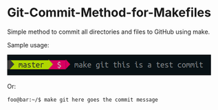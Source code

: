 # Git-Commit-Method-for-Makefiles
Simple method to commit all directories and files to GitHub using make.

Sample usage: 

 ![alt text](https://github.com/Preston-Sundar/Git-Commit-Method-for-Makefiles/blob/master/readmeimages/example.png)

Or: 
```console
foo@bar:~/$ make git here goes the commit message
```
